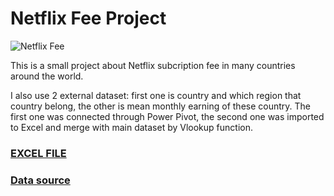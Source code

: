 # Netflix Fee Project

![Netflix Fee](https://user-images.githubusercontent.com/94755091/157642058-68a2509f-1e10-4922-8ced-b26ac137cc30.png)

This is a small project about Netflix subcription fee in many countries around the world. 

I also use 2 external dataset: first one is country and which region that country belong, the other is mean monthly earning of these country. The first one was connected through Power Pivot, the second one was imported to Excel and merge with main dataset by Vlookup function.

### [EXCEL FILE](https://github.com/levuthuynga/Excel-Projects/blob/main/Netflix%20Fee/Netflix%20Fee.xlsx)

### [Data source](https://www.kaggle.com/prasertk/netflix-subscription-price-in-different-countries?rvi=1)
